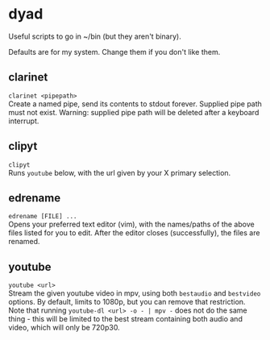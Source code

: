 # dyad
Useful scripts to go in ~/bin (but they aren't binary).

Defaults are for my system. Change them if you don't like them.

## clarinet
`clarinet <pipepath>`  
Create a named pipe, send its contents to stdout forever. Supplied pipe path
must not exist. Warning: supplied pipe path will be deleted after a keyboard
interrupt.

## clipyt
`clipyt`  
Runs `youtube` below, with the url given by your X primary selection.

## edrename
`edrename [FILE] ...`  
Opens your preferred text editor (vim), with the names/paths of the above files
listed for you to edit. After the editor closes (successfully), the files are
renamed.

## youtube
`youtube <url>`  
Stream the given youtube video in mpv, using both `bestaudio` and `bestvideo`
options. By default, limits to 1080p, but you can remove that restriction. Note
that running `youtube-dl <url> -o - | mpv -` does not do the same thing - this
will be limited to the best stream containing both audio and video, which will
only be 720p30.
